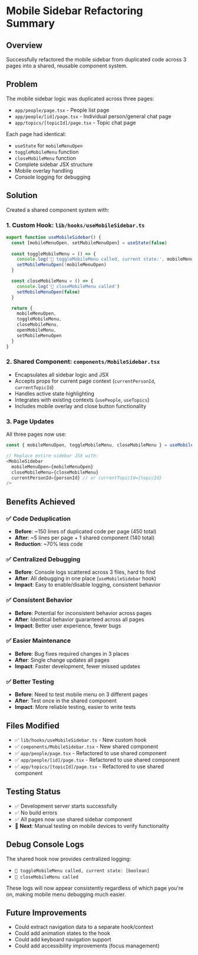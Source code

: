 # Mobile Sidebar Refactoring Summary

## Overview
Successfully refactored the mobile sidebar from duplicated code across 3 pages into a shared, reusable component system.

## Problem
The mobile sidebar logic was duplicated across three pages:
- `app/people/page.tsx` - People list page
- `app/people/[id]/page.tsx` - Individual person/general chat page  
- `app/topics/[topicId]/page.tsx` - Topic chat page

Each page had identical:
- `useState` for `mobileMenuOpen`
- `toggleMobileMenu` function
- `closeMobileMenu` function
- Complete sidebar JSX structure
- Mobile overlay handling
- Console logging for debugging

## Solution
Created a shared component system with:

### 1. Custom Hook: `lib/hooks/useMobileSidebar.ts`
```typescript
export function useMobileSidebar() {
  const [mobileMenuOpen, setMobileMenuOpen] = useState(false)
  
  const toggleMobileMenu = () => {
    console.log('🔄 toggleMobileMenu called, current state:', mobileMenuOpen)
    setMobileMenuOpen(!mobileMenuOpen)
  }

  const closeMobileMenu = () => {
    console.log('🔄 closeMobileMenu called')
    setMobileMenuOpen(false)
  }

  return {
    mobileMenuOpen,
    toggleMobileMenu,
    closeMobileMenu,
    openMobileMenu,
    setMobileMenuOpen
  }
}
```

### 2. Shared Component: `components/MobileSidebar.tsx`
- Encapsulates all sidebar logic and JSX
- Accepts props for current page context (`currentPersonId`, `currentTopicId`)
- Handles active state highlighting
- Integrates with existing contexts (`usePeople`, `useTopics`)
- Includes mobile overlay and close button functionality

### 3. Page Updates
All three pages now use:
```typescript
const { mobileMenuOpen, toggleMobileMenu, closeMobileMenu } = useMobileSidebar()

// Replace entire sidebar JSX with:
<MobileSidebar 
  mobileMenuOpen={mobileMenuOpen}
  closeMobileMenu={closeMobileMenu}
  currentPersonId={personId} // or currentTopicId={topicId}
/>
```

## Benefits Achieved

### ✅ Code Deduplication
- **Before**: ~150 lines of duplicated code per page (450 total)
- **After**: ~5 lines per page + 1 shared component (140 total)
- **Reduction**: ~70% less code

### ✅ Centralized Debugging
- **Before**: Console logs scattered across 3 files, hard to find
- **After**: All debugging in one place (`useMobileSidebar` hook)
- **Impact**: Easy to enable/disable logging, consistent behavior

### ✅ Consistent Behavior
- **Before**: Potential for inconsistent behavior across pages
- **After**: Identical behavior guaranteed across all pages
- **Impact**: Better user experience, fewer bugs

### ✅ Easier Maintenance
- **Before**: Bug fixes required changes in 3 places
- **After**: Single change updates all pages
- **Impact**: Faster development, fewer missed updates

### ✅ Better Testing
- **Before**: Need to test mobile menu on 3 different pages
- **After**: Test once in the shared component
- **Impact**: More reliable testing, easier to write tests

## Files Modified
- ✅ `lib/hooks/useMobileSidebar.ts` - New custom hook
- ✅ `components/MobileSidebar.tsx` - New shared component  
- ✅ `app/people/page.tsx` - Refactored to use shared component
- ✅ `app/people/[id]/page.tsx` - Refactored to use shared component
- ✅ `app/topics/[topicId]/page.tsx` - Refactored to use shared component

## Testing Status
- ✅ Development server starts successfully
- ✅ No build errors
- ✅ All pages now use shared sidebar component
- 🔄 **Next**: Manual testing on mobile devices to verify functionality

## Debug Console Logs
The shared hook now provides centralized logging:
- `🔄 toggleMobileMenu called, current state: [boolean]`
- `🔄 closeMobileMenu called`

These logs will now appear consistently regardless of which page you're on, making mobile menu debugging much easier.

## Future Improvements
- Could extract navigation data to a separate hook/context
- Could add animation states to the hook
- Could add keyboard navigation support
- Could add accessibility improvements (focus management) 